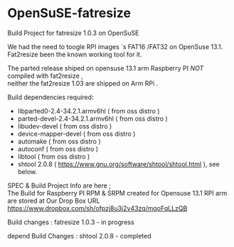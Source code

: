 OpenSuSE-fatresize
==================

Build Project for fatresize 1.0.3 on  OpenSuSE


We had the need to toogle RPI images ´s FAT16 /FAT32  on OpenSuse 13.1.<br>
Fat2resize been the known working tool for it.<br>

The  parted release shiped on opensuse 13.1 arm Raspberry PI  _NOT_ compiled with fat2resize , <br>
neither the fat2resize 1.03 are shipped on Arm RPi  .<br>



Build dependencies required:

  - libparted0-2.4-34.2.1.armv6hl ( from oss distro )
  - parted-devel-2.4-34.2.1.armv6hl ( from oss distro )
  - libudev-devel  ( from oss distro )
  - device-mapper-devel  ( from oss distro )
  - automake ( from oss distro )
  - autoconf ( from oss distro )
  - libtool ( from oss distro )
  - shtool 2.0.8 ( https://www.gnu.org/software/shtool/shtool.html ), see below.

 SPEC & Build Project Info are here ; <br>
 The Build for Raspberry PI RPM & SRPM created for Opensuse 13.1 RPI arm <br>
 are stored at Our Drop Box URL https://www.dropbox.com/sh/ofpzj8u3j2v43zq/mqoFqLLzQB 


 Build changes :
  fatresize 1.0.3    -  in progress


 depend Build Changes :
  shtool 2.0.8    - completed 

  
